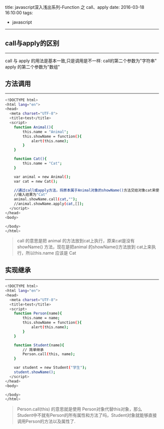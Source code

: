 title: javascript深入浅出系列-Function 之 call、apply
date: 2016-03-18 16:10:00
tags:
  - javascript
---

## call与apply的区别
---

call 与 apply 的用法是基本一致,只是调用是不一样:
call的第二个参数为"字符串"
apply 的第二个参数为"数组"

## 方法调用
---

``` bash
<!DOCTYPE html>
<html lang="en">
<head>
  <meta charset="UTF-8">
  <title>test</title>
  <script>
    function Animal(){
        this.name = "Animal";
        this.showName = function(){
            alert(this.name);
        }
    }

    function Cat(){
        this.name = "Cat";
    }

    var animal = new Animal();
    var cat = new Cat();

    //通过call或apply方法，将原本属于Animal对象的showName()方法交给对象cat来使用了。
    //输入结果为"Cat"
    animal.showName.call(cat,"");
    //animal.showName.apply(cat,[]);
  </script>
</head>
<body>

</body>
</html>

```
> call 的意思是把 animal 的方法放到cat上执行，原来cat是没有showName() 方法，现在是把animal 的showName()方法放到 cat上来执行，所以this.name 应该是 Cat

## 实现继承

---

``` bash
<!DOCTYPE html>
<html lang="en">
<head>
  <meta charset="UTF-8">
  <title>test</title>
  <script>
    function Person(name){
        this.name = name;
        this.showName = function(){
            alert(this.name);
        }
    }

    function Student(name){
        // 简单继承
        Person.call(this, name);
    }

    var student = new Student("学生");
    student.showName();
  </script>
</head>
<body>

</body>
</html>

```

>  Person.call(this) 的意思就是使用 Person对象代替this对象，那么 Student中不就有Person的所有属性和方法了吗，Student对象就能够直接调用Person的方法以及属性了.

